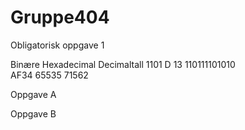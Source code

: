 # Gruppe404
Obligatorisk oppgave 1

Binære            Hexadecimal   Decimaltall
1101              D             13 
110111101010      
                  AF34
                                65535
                                71562

  
Oppgave A

Oppgave B

